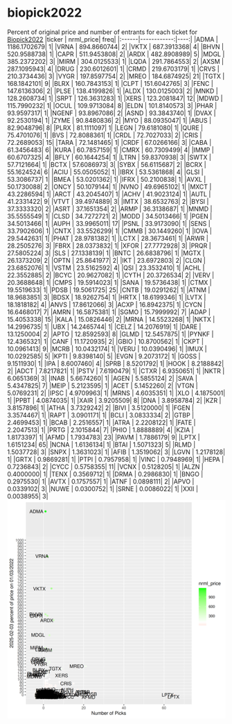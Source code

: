 # biopick2022
Percent of original price and number of entrants for each ticket for [Biopick2022](https://twitter.com/hashtag/Biopick2022)
|ticker |   nrml_price| freq|
|:------|------------:|----:|
|ADMA   | 1186.1702679|    1|
|VRNA   |  894.8660744|    2|
|VKTX   |  687.3913368|    4|
|BHVN   |  520.9588738|    1|
|CAPR   |  511.9453808|    2|
|ARDX   |  482.8908989|    5|
|MDGL   |  385.2372202|    3|
|MIRM   |  304.0125533|    1|
|LQDA   |  291.7864553|    2|
|AXSM   |  287.1095943|    4|
|DRUG   |  230.6012601|    1|
|CRMD   |  219.6703179|    1|
|CRVS   |  210.3734436|    3|
|VYGR   |  197.8597754|    2|
|MREO   |  184.6874925|   21|
|TGTX   |  168.1842101|    9|
|BLRX   |  160.7843153|    1|
|CLPT   |  151.6042765|    3|
|FENC   |  147.6136306|    2|
|PLSE   |  138.4199826|    1|
|ALDX   |  130.0125003|    2|
|MNKD   |  128.2608734|    1|
|SRPT   |  126.3631283|    1|
|XERS   |  123.2081847|   12|
|MDWD   |  115.7990232|    1|
|OCUL   |  109.9713084|    8|
|ELDN   |  101.8140573|    3|
|PHAR   |   93.9597317|    1|
|NGENF  |   93.8967086|    2|
|ASND   |   93.3843740|    1|
|DVAX   |   92.2530194|    1|
|ZYME   |   90.8480836|    2|
|MYO    |   88.0935047|    1|
|ABUS   |   82.9048796|    8|
|PLRX   |   81.1111097|    1|
|LEGN   |   79.6181080|    1|
|QURE   |   75.4701076|    1|
|BVS    |   72.8088361|    1|
|CRDL   |   72.7027033|    2|
|CRIS   |   72.2689053|   15|
|TARA   |   72.1481465|    1|
|CRDF   |   67.0266166|    3|
|CABA   |   61.3456483|    6|
|KURA   |   60.7857159|    1|
|CMRX   |   60.7309499|    4|
|IMMP   |   60.6707325|    4|
|BFLY   |   60.1644254|    1|
|LTRN   |   59.8370938|    3|
|SWTX   |   57.7121664|    1|
|BCTX   |   57.6086973|    3|
|SYBX   |   56.6115687|    2|
|BCRX   |   55.1624524|    6|
|ACIU   |   55.0505052|    1|
|IBRX   |   53.5361868|    4|
|GLSI   |   53.3086737|    1|
|BMEA   |   53.0201362|    1|
|IFRX   |   50.2100838|    1|
|AVXL   |   50.1730088|    2|
|ONCY   |   50.1079144|    1|
|NVNO   |   49.6965102|    1|
|MXCT   |   43.2286594|    1|
|ARCT   |   43.2045407|    1|
|ACHV   |   41.9023124|    1|
|AUTL   |   41.2331422|    9|
|VTVT   |   39.4974889|    3|
|IMTX   |   38.6532763|    2|
|BYSI   |   37.3333320|    2|
|ASRT   |   37.1651354|    2|
|ARMP   |   36.3138687|    1|
|MNMD   |   35.5555549|    1|
|CLSD   |   34.7272721|    2|
|MODD   |   34.5013466|    1|
|PGEN   |   34.5013466|    1|
|AUPH   |   33.9965011|   17|
|PSNL   |   33.9173090|    1|
|SENS   |   33.7902606|    1|
|CNTX   |   33.5526299|    1|
|CMMB   |   30.1449260|    1|
|IOVA   |   29.5442631|    1|
|PHAT   |   28.9781382|    1|
|LCTX   |   28.3673461|    1|
|ARWR   |   28.2505276|    3|
|FBRX   |   28.0373832|    1|
|XFOR   |   27.7772928|    3|
|PRQR   |   27.5805224|    3|
|SLS    |   27.1338139|    1|
|BNTC   |   26.6838796|    1|
|MGTX   |   26.1373209|    2|
|OPTN   |   25.8641977|    2|
|IKT    |   23.6972803|    2|
|CLGN   |   23.6852076|    1|
|VSTM   |   23.5162592|    4|
|QSI    |   23.3532410|    1|
|ACHL   |   22.3552885|    2|
|BCYC   |   20.9627082|    1|
|CYTH   |   20.3726534|    2|
|VERV   |   20.3688648|    1|
|CMPS   |   19.5914023|    1|
|SANA   |   19.5736438|    1|
|CTMX   |   19.5519633|    1|
|PDSB   |   19.5061725|   25|
|CNTB   |   19.0291262|    1|
|ATNM   |   18.9683851|    3|
|BDSX   |   18.9262754|    1|
|HRTX   |   18.6199346|    1|
|LVTX   |   18.1818182|    4|
|ANVS   |   17.8612066|    3|
|ACXP   |   16.8942375|    1|
|CYCN   |   16.6468017|    7|
|AMRN   |   16.5875381|    1|
|SGMO   |   15.7999992|    7|
|ADAP   |   15.4053338|   15|
|KALA   |   15.0826446|    2|
|MRNA   |   14.5523268|    1|
|NKTX   |   14.2996735|    1|
|UBX    |   14.2465744|    1|
|CELZ   |   14.2076919|    1|
|DARE   |   13.1250004|    2|
|APTO   |   12.8592593|    8|
|GLMD   |   12.5457875|    1|
|PYNKF  |   12.4365321|    1|
|CANF   |   11.1720935|    2|
|GBIO   |   10.8700562|    1|
|CKPT   |   10.0961413|    9|
|MCRB   |   10.0432174|    1|
|VERU   |   10.0390496|    1|
|IMUX   |   10.0292585|    5|
|KPTI   |    9.8398140|    5|
|EVGN   |    9.2073172|    1|
|GOSS   |    9.1511930|    1|
|IPA    |    8.6007460|    4|
|SPRB   |    8.5201792|    1|
|HOOK   |    8.2188842|    2|
|ADCT   |    7.8217821|    1|
|PSTV   |    7.6190479|    1|
|CTXR   |    6.9350651|    1|
|NKTR   |    6.0651369|    3|
|INAB   |    5.6674260|    1|
|AGEN   |    5.5855124|    2|
|SAVA   |    5.4347825|    7|
|MEIP   |    5.2123595|    1|
|ACET   |    5.1452260|    2|
|VTGN   |    5.0769231|    2|
|IPSC   |    4.9709963|    1|
|MRNS   |    4.6035351|    1|
|XLO    |    4.1875001|    1|
|PPBT   |    4.0874035|    1|
|XAIR   |    3.9205509|    8|
|DNA    |    3.8958784|    2|
|KZR    |    3.8157896|    1|
|ATHA   |    3.7329242|    2|
|BIVI   |    3.5120000|    1|
|FGEN   |    3.3574467|    1|
|RAPT   |    3.0901171|    1|
|BCLI   |    3.0833334|    2|
|GTBP   |    2.4699453|    1|
|BCAB   |    2.2516557|    1|
|ATRA   |    2.2208122|    1|
|FATE   |    2.2047513|    1|
|PRTG   |    2.1015844|    7|
|PHIO   |    1.8888889|    4|
|KZIA   |    1.8173397|    1|
|AFMD   |    1.7934783|   23|
|PAVM   |    1.7886179|    9|
|LPTX   |    1.6151234|   65|
|NCNA   |    1.6136134|    1|
|BTAI   |    1.5071323|    5|
|RLMD   |    1.5037728|    3|
|SNPX   |    1.3631023|    1|
|AFIB   |    1.3519062|    3|
|LGVN   |    1.2178128|    1|
|GRTX   |    0.9869281|    1|
|PTPI   |    0.7957958|    1|
|VINC   |    0.7948969|    1|
|HEPA   |    0.7236843|    2|
|CYCC   |    0.5758355|   11|
|VCNX   |    0.5128205|    1|
|ALZN   |    0.4000000|    1|
|TENX   |    0.3569712|    1|
|DRMA   |    0.2986830|    1|
|BNGO   |    0.2975530|    1|
|AVTX   |    0.1757557|    1|
|ATNF   |    0.0898111|    2|
|APVO   |    0.0339102|    3|
|NUWE   |    0.0300752|    1|
|SRNE   |    0.0086022|    1|
|XXII   |    0.0038955|    3|
![retvspicks](biopicks.png?raw=true)
